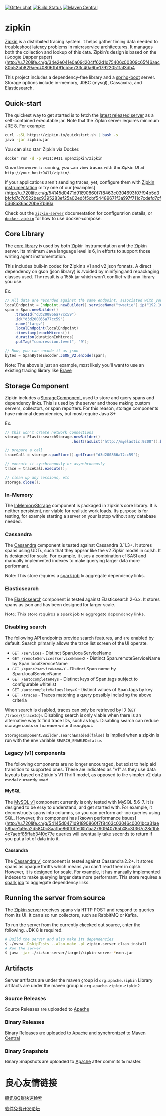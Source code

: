 [![Gitter chat](http://img.shields.io/badge/gitter-join%20chat%20%E2%86%92-brightgreen.svg)](https://gitter.im/openzipkin/zipkin)
[![Build Status](https://img.shields.io/jenkins/s/https/builds.apache.org/job/incubator-zipkin.svg)](https://builds.apache.org/blue/organizations/jenkins/incubator-zipkin)
[![Maven Central](https://img.shields.io/maven-central/v/org.apache.zipkin/zipkin-server.svg)](https://search.maven.org/search?q=g:org.apache.zipkin%20AND%20a:zipkin-server)

# zipkin
[Zipkin](http://u.720life.cn/g/17c5ce8e0ecb6066a2f15a2cc8f8cf8d)  is a distributed tracing system. It helps gather timing data needed to troubleshoot latency problems in microservice architectures. It manages both the collection and lookup of this data. Zipkin’s design is based on the [Google Dapper paper](http://u.720life.cn/g/34e2e041e0a09d204ff62d1d75406c00309c65f46aac80b52bb829aec40806fbf91cb5e733d40a6be179220511af3db4 

This project includes a dependency-free library and a [spring-boot](http://u.720life.cn/g/e0845233bf5cae93142c4c8e1c8864d4e670a90f87afc2ad04fb4c1d1899c07f92f1cd313affd115e19808b7bfd858ec)  server. Storage options include in-memory, JDBC (mysql), Cassandra, and Elasticsearch.

## Quick-start

The quickest way to get started is to fetch the [latest released server](http://u.720life.cn/g/96ed47473b0145f8df365f77c67cbdd826a6be446775885ca5adf65a64c6b96a8ba689ed0c49e9085e1628a4a0e54bb0b5e6a8c405c582f35f92a101741276d278b8ccf0ecf394a2ba4719d09769a50fe0ffb4b01186c2c6abd753c7788415f4)  as a self-contained executable jar. Note that the Zipkin server requires minimum JRE 8. For example:

```bash
curl -sSL https://zipkin.io/quickstart.sh | bash -s
java -jar zipkin.jar
```

You can also start Zipkin via Docker.
```bash
docker run -d -p 9411:9411 openzipkin/zipkin
```

Once the server is running, you can view traces with the Zipkin UI at `http://your_host:9411/zipkin/`.

If your applications aren't sending traces, yet, configure them with [Zipkin instrumentation](http://u.720life.cn/g/cf45ebab08d11246d3cf0ea3448323830367a0c9e65d18abec66ae426dadf435bcb48555c5d0b7302349d310fdb63fc1)  or try one of our [examples](http://u.720life.cn/g/54145d0471d91890860f7f8463c0304693f07f94b5d3bfcfd7c70522bed9395283ef25a02ed6f5cbf54489671f3a597f711c7cdefd7cf5d68a36ac20be7fb66a 

Check out the [`zipkin-server`](/zipkin-server) documentation for configuration details, or [`docker-zipkin`](http://u.720life.cn/g/54145d0471d91890860f7f8463c03046e4da780ee2a704c8408a3f1628ae467799743a9a026637524c691e5babd9d6f2)  for how to use docker-compose.

## Core Library
The [core library](zipkin2/src/main/java/zipkin2) is used by both Zipkin instrumentation and the Zipkin server. Its minimum Java language level is 6, in efforts to support those writing agent instrumentation.

This includes built-in codec for Zipkin's v1 and v2 json formats. A direct dependency on gson (json library) is avoided by minifying and repackaging classes used. The result is a 155k jar which won't conflict with any library you use.

Ex.
```java
// All data are recorded against the same endpoint, associated with your service graph
localEndpoint = Endpoint.newBuilder().serviceName("tweetie").ip("192.168.0.1").build()
span = Span.newBuilder()
    .traceId("d3d200866a77cc59")
    .id("d3d200866a77cc59")
    .name("targz")
    .localEndpoint(localEndpoint)
    .timestamp(epochMicros())
    .duration(durationInMicros)
    .putTag("compression.level", "9");

// Now, you can encode it as json
bytes = SpanBytesEncoder.JSON_V2.encode(span);
```

Note: The above is just an example, most likely you'll want to use an existing tracing library like [Brave](http://u.720life.cn/g/54145d0471d91890860f7f8463c0304627097d68610c56d6d509e6b29b670875eff8ef36831e8b6e277a0b0ffe0b3133) 

## Storage Component
Zipkin includes a [StorageComponent](zipkin/src/main/java/zipkin2/storage/StorageComponent.java), used to store and query spans and
dependency links. This is used by the server and those making custom
servers, collectors, or span reporters. For this reason, storage
components have minimal dependencies, but most require Java 8+

Ex.
```java
// this won't create network connections
storage = ElasticsearchStorage.newBuilder()
                              .hosts(asList("http://myelastic:9200")).build();

// prepare a call
traceCall = storage.spanStore().getTrace("d3d200866a77cc59");

// execute it synchronously or asynchronously
trace = traceCall.execute();

// clean up any sessions, etc
storage.close();
```

### In-Memory
The [InMemoryStorage](zipkin2/src/main/java/zipkin2/storage/InMemoryStorage.java) component is packaged in zipkin's core library. It
is neither persistent, nor viable for realistic work loads. Its purpose
is for testing, for example starting a server on your laptop without any
database needed.

### Cassandra
The [Cassandra](zipkin-storage/cassandra) component is tested against
Cassandra 3.11.3+. It stores spans using UDTs, such that they appear like
the v2 Zipkin model in cqlsh. It is designed for scale. For example, it
uses a combination of SASI and manually implemented indexes to make
querying larger data more performant.

Note: This store requires a [spark job](http://u.720life.cn/g/54145d0471d91890860f7f8463c030463f08d0770dfdbffebf3b8e18c3420ce5c54edf3460a763e1a01364b731a2020fcf88988a2353839b83c52ac3387205b8)  to aggregate dependency links.

### Elasticsearch
The [Elasticsearch](zipkin-storage/elasticsearch) component is tested against Elasticsearch 2-6.x.
It stores spans as json and has been designed for larger scale.

Note: This store requires a [spark job](http://u.720life.cn/g/54145d0471d91890860f7f8463c030463f08d0770dfdbffebf3b8e18c3420ce5c54edf3460a763e1a01364b731a2020fcf88988a2353839b83c52ac3387205b8)  to aggregate dependency links.

### Disabling search
The following API endpoints provide search features, and are enabled by
default. Search primarily allows the trace list screen of the UI operate.
* `GET /services` - Distinct Span.localServiceName
* `GET /remoteServices?serviceName=X` - Distinct Span.remoteServiceName by Span.localServiceName
* `GET /spans?serviceName=X` - Distinct Span.name by Span.localServiceName
* `GET /autocompleteKeys` - Distinct keys of Span.tags subject to configurable whitelist
* `GET /autocompleteValues?key=X` - Distinct values of Span.tags by key
* `GET /traces` - Traces matching a query possibly including the above criteria


When search is disabled, traces can only be retrieved by ID
(`GET /trace/{traceId}`). Disabling search is only viable when there is
an alternative way to find trace IDs, such as logs. Disabling search can
reduce storage costs or increase write throughput.

`StorageComponent.Builder.searchEnabled(false)` is implied when a zipkin
is run with the env variable `SEARCH_ENABLED=false`.

### Legacy (v1) components
The following components are no longer encouraged, but exist to help aid
transition to supported ones. These are indicated as "v1" as they use
data layouts based on Zipkin's V1 Thrift model, as opposed to the
simpler v2 data model currently used.

#### MySQL
The [MySQL v1](zipkin-storage/mysql-v1) component currently is only
tested with MySQL 5.6-7. It is designed to be easy to understand, and
get started with. For example, it deconstructs spans into columns, so
you can perform ad-hoc queries using SQL. However, this component has
[known performance issues](http://u.720life.cn/g/54145d0471d91890860f7f8463c03046c0001bca31ae58bae1a9ea2d5840c8aa1be86ff0ffe00b1aa2790940765b38c3f367c28c1b54c7aebf85ffab3410c77e  queries will eventually take seconds to return
if you put a lot of data into it.

#### Cassandra
The [Cassandra v1](zipkin-storage/cassandra-v1) component is tested
against Cassandra 2.2+. It stores spans as opaque thrifts which means
you can't read them in cqlsh. However, it is designed for scale. For
example, it has manually implemented indexes to make querying larger
data more performant. This store requires a [spark job](http://u.720life.cn/g/54145d0471d91890860f7f8463c030463f08d0770dfdbffebf3b8e18c3420ce5c54edf3460a763e1a01364b731a2020fcf88988a2353839b83c52ac3387205b8)  to aggregate
dependency links.

## Running the server from source
The [Zipkin server](zipkin-server) receives spans via HTTP POST and respond to queries
from its UI. It can also run collectors, such as RabbitMQ or Kafka.

To run the server from the currently checked out source, enter the
following. JDK 8 is required.
```bash
# Build the server and also make its dependencies
$ ./mvnw -DskipTests --also-make -pl zipkin-server clean install
# Run the server
$ java -jar ./zipkin-server/target/zipkin-server-*exec.jar
```

## Artifacts
Server artifacts are under the maven group id `org.apache.zipkin`
Library artifacts are under the maven group id `org.apache.zipkin.zipkin2`
### Source Releases
Source Releases are uploaded to [Apache](http://u.720life.cn/g/531b4004ef880dee4e9176f85fce89d22ee58c820b137b28bdff2105f2de5b301ce412f2560b3b4b705b15d8e281de410c93c0e51dc5532e4d46a0d840a3acc543f1ee7057fe3fc1ca14d1f54dec21a5) 
### Binary Releases
Binary Releases are uploaded to [Apache](http://u.720life.cn/g/4c86c7768832f9860ee70c4b92b737942ed8b8d0a5c0d415f051e0e2277d9d125493756ad5f63d58d9d47da3cbc33b7e85a3d4b6c27384abfbadcf4bf062afd7569816e0165680dc2cbd3753726d90c0)  and synchronized to [Maven Central](http://u.720life.cn/g/686169b320f6084fa4aea25a9bdaff1c54fff8d070e2826c25013b3d9a2991ae1b09eefe96f02c97b17ddb2e16814aac0b339b45597ae41874d0a3a4a8fa15d8c2dbcf64861d349f64e9cccd172641f6) 
### Binary Snapshots
Binary Snapshots are uploaded to [Apache](http://u.720life.cn/g/4c86c7768832f9860ee70c4b92b73794541b4b9c79da1614fb7519f21d1aea2f769d596da5a51bb75176653e295ede8d434441b2a713e90f3b29c0a0e33385e7)  after commits to master.




 # 良心友情链接

[腾讯QQ群快速检索](http://u.720life.cn/s/8cf73f7c)

[软件免费开发论坛](http://u.720life.cn/s/bbb01dc0)